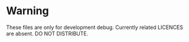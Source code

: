 # Warning

These files are only for development debug. Currently related LICENCES are absent. DO NOT DISTRIBUTE.